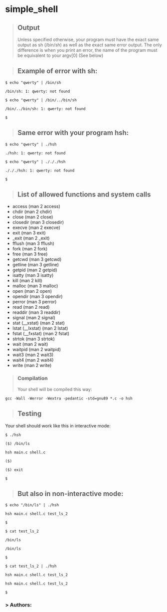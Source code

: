 # simple_shell
> ## Output
> Unless specified otherwise, your program must have the exact same output as sh (/bin/sh) as well as the exact same error output.
The only difference is when you print an error, the name of the program must be equivalent to your argv[0] (See below)

> ## Example of error with sh:
```
$ echo "qwerty" | /bin/sh 

/bin/sh: 1: qwerty: not found 

$ echo "qwerty" | /bin/../bin/sh 

/bin/../bin/sh: 1: qwerty: not found 

$ 
```

> ## Same error with your program hsh:

```
$ echo "qwerty" | ./hsh 

./hsh: 1: qwerty: not found 

$ echo "qwerty" | ./././hsh 

./././hsh: 1: qwerty: not found 

$
```

> ## List of allowed functions and system calls
- access (man 2 access)
- chdir (man 2 chdir)
- close (man 2 close)
- closedir (man 3 closedir)
- execve (man 2 execve)
- exit (man 3 exit)
- _exit (man 2 _exit)
- fflush (man 3 fflush)
- fork (man 2 fork)
- free (man 3 free)
- getcwd (man 3 getcwd)
- getline (man 3 getline)
- getpid (man 2 getpid)
- isatty (man 3 isatty)
- kill (man 2 kill)
- malloc (man 3 malloc)
- open (man 2 open)
- opendir (man 3 opendir)
- perror (man 3 perror)
- read (man 2 read)
- readdir (man 3 readdir)
- signal (man 2 signal)
- stat (__xstat) (man 2 stat)
- lstat (__lxstat) (man 2 lstat)
- fstat (__fxstat) (man 2 fstat)
- strtok (man 3 strtok)
- wait (man 2 wait)
- waitpid (man 2 waitpid)
- wait3 (man 2 wait3)
- wait4 (man 2 wait4)
- write (man 2 write)


> ### Compilation
> 
> Your shell will be compiled this way:

` gcc -Wall -Werror -Wextra -pedantic -std=gnu89 *.c -o hsh `

> ## Testing
 
Your shell should work like this in interactive mode:

` $ ./hsh `

`($) /bin/ls `

` hsh main.c shell.c `

` ($) `

` ($) exit `

` $ `
> ## But also in non-interactive mode:

` $ echo "/bin/ls" | ./hsh `

` hsh main.c shell.c test_ls_2 `

` $ `

` $ cat test_ls_2 `

` /bin/ls `

` /bin/ls `

` $ `

` $ cat test_ls_2 | ./hsh `

` hsh main.c shell.c test_ls_2 `

` hsh main.c shell.c test_ls_2 `

` $ `

### > Authors:

